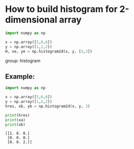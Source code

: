 # How to build histogram for 2-dimensional array

```python
import numpy as np

x = np.array([5,6,6])
y = np.array([1,1,2])
H, xe, ye = np.histogram2d(x, y, [3,3])
```


group: histogram

## Example: 
```python
import numpy as np

x = np.array([5,6,6])
y = np.array([1,2,2])
hres, xb, yb = np.histogram2d(x, y, 3)

print(hres)
print(xa)
print(xb)
```
```
[[1. 0. 0.]
 [0. 0. 0.]
 [0. 0. 2.]]

```

